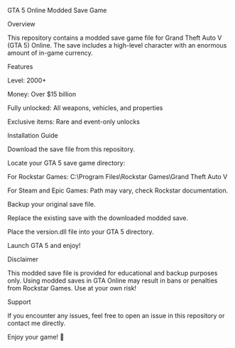GTA 5 Online Modded Save Game

Overview

This repository contains a modded save game file for Grand Theft Auto V (GTA 5) Online. The save includes a high-level character with an enormous amount of in-game currency.

Features

Level: 2000+

Money: Over $15 billion

Fully unlocked: All weapons, vehicles, and properties

Exclusive items: Rare and event-only unlocks

Installation Guide

Download the save file from this repository.

Locate your GTA 5 save game directory:

For Rockstar Games: C:\Program Files\Rockstar Games\Grand Theft Auto V

For Steam and Epic Games: Path may vary, check Rockstar documentation.

Backup your original save file.

Replace the existing save with the downloaded modded save.

Place the version.dll file into your GTA 5 directory.

Launch GTA 5 and enjoy!

Disclaimer

This modded save file is provided for educational and backup purposes only. Using modded saves in GTA Online may result in bans or penalties from Rockstar Games. Use at your own risk!

Support

If you encounter any issues, feel free to open an issue in this repository or contact me directly.

Enjoy your game! 🚀

